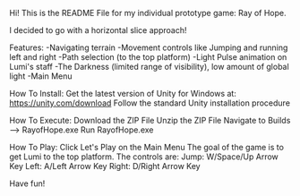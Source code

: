 Hi! This is the README File for my individual prototype game: Ray of Hope.

I decided to go with a horizontal slice approach!

Features:
-Navigating terrain
-Movement controls like Jumping and running left and right
-Path selection (to the top platform)
-Light Pulse animation on Lumi's staff
-The Darkness (limited range of visibility), low amount of global light
-Main Menu

How To Install:
Get the latest version of Unity for Windows at: https://unity.com/download
Follow the standard Unity installation procedure

How To Execute:
Download the ZIP File
Unzip the ZIP File
Navigate to Builds --> RayofHope.exe
Run RayofHope.exe

How To Play:
Click Let's Play on the Main Menu
The goal of the game is to get Lumi to the top platform. 
The controls are:
Jump: W/Space/Up Arrow Key
Left: A/Left Arrow Key
Right: D/Right Arrow Key

Have fun!